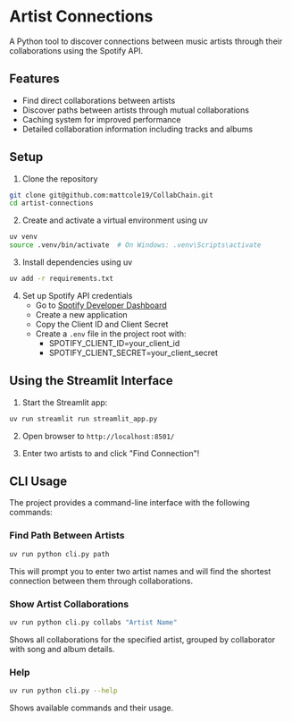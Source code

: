 # Artist Connections

A Python tool to discover connections between music artists through their collaborations using the Spotify API.

## Features

- Find direct collaborations between artists
- Discover paths between artists through mutual collaborations
- Caching system for improved performance
- Detailed collaboration information including tracks and albums

## Setup

1. Clone the repository

```bash
git clone git@github.com:mattcole19/CollabChain.git
cd artist-connections
```

2. Create and activate a virtual environment using uv

```bash
uv venv
source .venv/bin/activate  # On Windows: .venv\Scripts\activate
```

3. Install dependencies using uv

```bash
uv add -r requirements.txt
```

4. Set up Spotify API credentials
   - Go to [Spotify Developer Dashboard](https://developer.spotify.com/dashboard)
   - Create a new application
   - Copy the Client ID and Client Secret
   - Create a `.env` file in the project root with:
     - SPOTIFY_CLIENT_ID=your_client_id
     - SPOTIFY_CLIENT_SECRET=your_client_secret

## Using the Streamlit Interface

1. Start the Streamlit app:

```bash
uv run streamlit run streamlit_app.py
```

2. Open browser to `http://localhost:8501/`

3. Enter two artists to and click "Find Connection"!

## CLI Usage

The project provides a command-line interface with the following commands:

### Find Path Between Artists

```bash
uv run python cli.py path
```

This will prompt you to enter two artist names and will find the shortest connection between them through collaborations.

### Show Artist Collaborations

```bash
uv run python cli.py collabs "Artist Name"
```

Shows all collaborations for the specified artist, grouped by collaborator with song and album details.

### Help

```bash
uv run python cli.py --help
```

Shows available commands and their usage.
